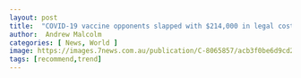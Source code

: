 ```yaml
---
layout: post
title:  "COVID-19 vaccine opponents slapped with $214,000 in legal costs after failed lawsuit"
author:  Andrew Malcolm
categories: [ News, World ]
image: https://images.7news.com.au/publication/C-8065857/acb3f0be6d9cd2f8df1ef8506a2bea4a151b7246-16x9-x0y31w1600h900.jpg?imwidth=650&impolicy=sevennews_v2
tags: [recommend,trend]
---
```

<!--stackedit_data:
eyJoaXN0b3J5IjpbLTE3ODY5MDY0ODNdfQ==
-->